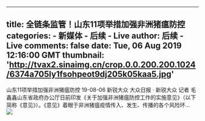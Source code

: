 
---
title: 全链条监管！山东11项举措加强非洲猪瘟防控
categories: 
    - 新媒体
    - 后续 - Live
author: 后续 - Live
comments: false
date: Tue, 06 Aug 2019 12:16:00 GMT
thumbnail: 'http://tvax2.sinaimg.cn/crop.0.0.200.200.1024/6374a705ly1fsohpeot9dj205k05kaa5.jpg'
---

<div>   
山东11项举措加强非洲猪瘟防控 19-08-06 新锐大众 大众日报 · 新锐大众 记者 毛鑫鑫山东省政府办公厅日前印发《关于加强非洲猪瘟防控工作的实施意见》（以下简称《意见》）。《意见》着眼于非洲猪瘟疫情传入、发生、传播的各个风险环...<br><img src="http://tvax2.sinaimg.cn/crop.0.0.200.200.1024/6374a705ly1fsohpeot9dj205k05kaa5.jpg" referrerpolicy="no-referrer">  
</div>
            